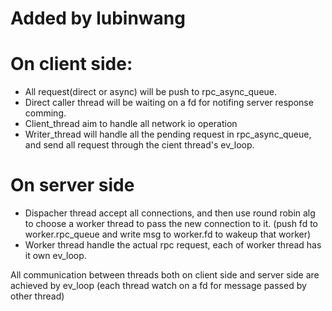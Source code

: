 Added by lubinwang
========
On client side:
==========
*  All request(direct or async) will be push to rpc_async_queue.
*  Direct caller thread will be waiting on a fd for notifing server response comming.
*  Client_thread aim to handle all network io operation
*  Writer_thread will handle all the pending request in rpc_async_queue, and send all request through the cient thread's ev_loop.


On server side
==========
* Dispacher thread accept all connections, and then use round robin alg to choose a worker thread to pass the new connection to it.
(push fd to worker.rpc_queue and write msg to worker.fd to wakeup that worker)
* Worker thread handle the actual rpc request, each of worker thread has it own ev_loop.


All communication between threads both on client side and server side are achieved by ev_loop
(each thread watch on a fd for message passed by other thread)
